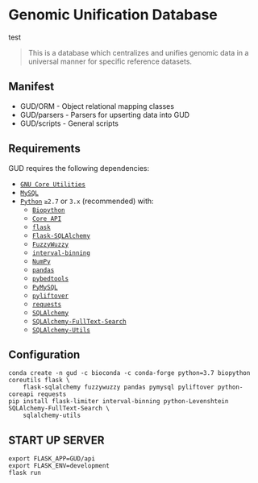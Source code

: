 # Genomic Unification Database
test
> This is a database which centralizes and unifies genomic data in a universal manner for specific reference datasets.

## Manifest
+ GUD/ORM - Object relational mapping classes
+ GUD/parsers - Parsers for upserting data into GUD
+ GUD/scripts - General scripts

## Requirements
GUD requires the following dependencies:
* [`GNU Core Utilities`](https://www.gnu.org/software/coreutils/)
* [`MySQL`](https://www.mysql.com)
* [`Python`](https://www.python.org) `≥2.7` or `3.x` (recommended) with:
    - [`Biopython`](https://biopython.org)
    - [`Core API`](https://www.coreapi.org/)
    - [`flask`](https://flask.palletsprojects.com/en/1.0.x/)
    - [`Flask-SQLAlchemy`](https://flask-sqlalchemy.palletsprojects.com/en/2.x/)
    - [`FuzzyWuzzy`](https://chairnerd.seatgeek.com/fuzzywuzzy-fuzzy-string-matching-in-python/)
    - [`interval-binning`](https://interval-binning.readthedocs.io/en/latest/)
    - [`NumPy`](https://numpy.org/)
    - [`pandas`](https://pandas.pydata.org/)
    - [`pybedtools`](https://daler.github.io/pybedtools/)
    - [`PyMySQL`](https://pymysql.readthedocs.io/en/latest/)
    - [`pyliftover`](https://github.com/konstantint/pyliftover)
    - [`requests`](https://requests.readthedocs.io/en/master/)
    - [`SQLAlchemy`](https://www.sqlalchemy.org)
    - [`SQLAlchemy-FullText-Search`](https://github.com/mengzhuo/sqlalchemy-fulltext-search)
    - [`SQLAlchemy-Utils`](https://sqlalchemy-utils.readthedocs.io/en/latest/)

## Configuration

```
conda create -n gud -c bioconda -c conda-forge python=3.7 biopython coreutils flask \
    flask-sqlalchemy fuzzywuzzy pandas pymysql pyliftover python-coreapi requests
pip install flask-limiter interval-binning python-Levenshtein SQLAlchemy-FullText-Search \
    sqlalchemy-utils
```

## START UP SERVER

```
export FLASK_APP=GUD/api
export FLASK_ENV=development
flask run
```
